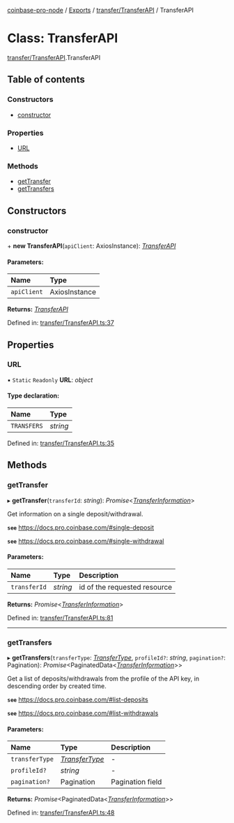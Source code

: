 [coinbase-pro-node](../README.md) / [Exports](../modules.md) / [transfer/TransferAPI](../modules/transfer_transferapi.md) / TransferAPI

# Class: TransferAPI

[transfer/TransferAPI](../modules/transfer_transferapi.md).TransferAPI

## Table of contents

### Constructors

- [constructor](transfer_transferapi.transferapi.md#constructor)

### Properties

- [URL](transfer_transferapi.transferapi.md#url)

### Methods

- [getTransfer](transfer_transferapi.transferapi.md#gettransfer)
- [getTransfers](transfer_transferapi.transferapi.md#gettransfers)

## Constructors

### constructor

\+ **new TransferAPI**(`apiClient`: AxiosInstance): [_TransferAPI_](transfer_transferapi.transferapi.md)

#### Parameters:

| Name        | Type          |
| :---------- | :------------ |
| `apiClient` | AxiosInstance |

**Returns:** [_TransferAPI_](transfer_transferapi.transferapi.md)

Defined in: [transfer/TransferAPI.ts:37](https://github.com/bennycode/coinbase-pro-node/blob/3a89239/src/transfer/TransferAPI.ts#L37)

## Properties

### URL

▪ `Static` `Readonly` **URL**: _object_

#### Type declaration:

| Name        | Type     |
| :---------- | :------- |
| `TRANSFERS` | _string_ |

Defined in: [transfer/TransferAPI.ts:35](https://github.com/bennycode/coinbase-pro-node/blob/3a89239/src/transfer/TransferAPI.ts#L35)

## Methods

### getTransfer

▸ **getTransfer**(`transferId`: _string_): _Promise_<[_TransferInformation_](../interfaces/transfer_transferapi.transferinformation.md)\>

Get information on a single deposit/withdrawal.

**`see`** https://docs.pro.coinbase.com/#single-deposit

**`see`** https://docs.pro.coinbase.com/#single-withdrawal

#### Parameters:

| Name         | Type     | Description                  |
| :----------- | :------- | :--------------------------- |
| `transferId` | _string_ | id of the requested resource |

**Returns:** _Promise_<[_TransferInformation_](../interfaces/transfer_transferapi.transferinformation.md)\>

Defined in: [transfer/TransferAPI.ts:81](https://github.com/bennycode/coinbase-pro-node/blob/3a89239/src/transfer/TransferAPI.ts#L81)

---

### getTransfers

▸ **getTransfers**(`transferType`: [_TransferType_](../enums/transfer_transferapi.transfertype.md), `profileId?`: _string_, `pagination?`: Pagination): _Promise_<PaginatedData<[_TransferInformation_](../interfaces/transfer_transferapi.transferinformation.md)\>\>

Get a list of deposits/withdrawals from the profile of the API key, in descending order by created time.

**`see`** https://docs.pro.coinbase.com/#list-deposits

**`see`** https://docs.pro.coinbase.com/#list-withdrawals

#### Parameters:

| Name           | Type                                                            | Description      |
| :------------- | :-------------------------------------------------------------- | :--------------- |
| `transferType` | [_TransferType_](../enums/transfer_transferapi.transfertype.md) | -                |
| `profileId?`   | _string_                                                        | -                |
| `pagination?`  | Pagination                                                      | Pagination field |

**Returns:** _Promise_<PaginatedData<[_TransferInformation_](../interfaces/transfer_transferapi.transferinformation.md)\>\>

Defined in: [transfer/TransferAPI.ts:48](https://github.com/bennycode/coinbase-pro-node/blob/3a89239/src/transfer/TransferAPI.ts#L48)
